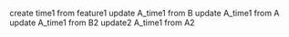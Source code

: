 create time1 from feature1
update A_time1 from B
update A_time1 from A
update A_time1 from B2
update2 A_time1 from A2

